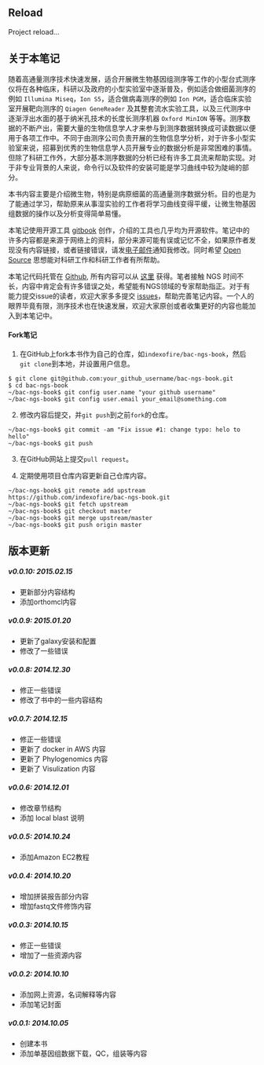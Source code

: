 ## Reload

Project reload...

## 关于本笔记

随着高通量测序技术快速发展，适合开展微生物基因组测序等工作的小型台式测序仪将在各种临床，科研以及政府的小型实验室中逐渐普及，例如适合做细菌测序的例如 `Illumina Miseq`，`Ion S5`，适合做病毒测序的例如 `Ion PGM`，适合临床实验室开展靶向测序的 `Qiagen GeneReader` 及其整套流水实验工具，以及三代测序中逐渐浮出水面的基于纳米孔技术的长度长测序机器 `Oxford MinION` 等等。测序数据的不断产出，需要大量的生物信息学人才来参与到测序数据转换成可读数据以便用于各项工作中。不同于由测序公司负责开展的生物信息学分析，对于许多小型实验室来说，招募到优秀的生物信息学人员开展专业的数据分析是非常困难的事情。但除了科研工作外，大部分基本测序数据的分析已经有许多工具流来帮助实现。对于非专业背景的人来说，命令行以及软件的安装可能是学习曲线中较为陡峭的部分。

本书内容主要是介绍微生物，特别是病原细菌的高通量测序数据分析。目的也是为了能通过学习，帮助原来从事湿实验的工作者将学习曲线变得平缓，让微生物基因组数据的操作以及分析变得简单易懂。

本笔记使用开源工具 [gitbook][] 创作，介绍的工具也几乎均为开源软件。笔记中的许多内容都是来源于网络上的资料，部分来源可能有误或记忆不全，如果原作者发现没有内容链接，或者链接错误，请发[电子邮件](mailto:indexofire@gmail.com)通知我修改。同时希望 [Open Source][] 思想能对科研工作和科研工作者有所帮助。

本笔记代码托管在 [Github][], 所有内容可以从 [这里](http://github.com/indexofire/bac-ngs-book.git) 获得。笔者接触 NGS 时间不长，内容中肯定会有许多错误之处，希望能有NGS领域的专家帮助指正。对于有能力提交issue的读者，欢迎大家多多提交 [issues](https://github.com/indexofire/bac-ngs-book/issues)，帮助完善笔记内容。一个人的眼界毕竟有限，测序技术也在快速发展，欢迎大家原创或者收集更好的内容也能加入到本笔记中。

#### Fork笔记

1. 在GitHub上fork本书作为自己的仓库，如`indexofire/bac-ngs-book`，然后`git clone`到本地，并设置用户信息。

```
$ git clone git@github.com:your_github_username/bac-ngs-book.git
$ cd bac-ngs-book
~/bac-ngs-book$ git config user.name "your github username"
~/bac-ngs-book$ git config user.email your_email@something.com
```

2. 修改内容后提交，并`git push`到之前`fork`的仓库。

```
~/bac-ngs-book$ git commit -am "Fix issue #1: change typo: helo to hello"
~/bac-ngs-book$ git push
```

3. 在GitHub网站上提交`pull request`。

4. 定期使用项目仓库内容更新自己仓库内容。

```
~/bac-ngs-book$ git remote add upstream https://github.com/indexofire/bac-ngs-book.git
~/bac-ngs-book$ git fetch upstream
~/bac-ngs-book$ git checkout master
~/bac-ngs-book$ git merge upstream/master
~/bac-ngs-book$ git push origin master
```

## 版本更新

##### v0.0.10: 2015.02.15

 * 更新部分内容结构
 * 添加orthomcl内容

##### v0.0.9: 2015.01.20

 * 更新了galaxy安装和配置
 * 修改了一些错误

##### v0.0.8: 2014.12.30

 * 修正一些错误
 * 修改了书中的一些内容结构

##### v0.0.7: 2014.12.15

 * 修正一些错误
 * 更新了 docker in AWS 内容
 * 更新了 Phylogenomics 内容
 * 更新了 Visulization 内容

##### v0.0.6: 2014.12.01

 * 修改章节结构
 * 添加 local blast 说明

##### v0.0.5: 2014.10.24

 * 添加Amazon EC2教程

##### v0.0.4: 2014.10.20

 * 增加拼装报告部分内容
 * 增加fastq文件修饰内容

##### v0.0.3: 2014.10.15

 * 修正一些错误
 * 增加了一些资源内容

##### v0.0.2: 2014.10.10

 * 添加网上资源，名词解释等内容
 * 添加笔记封面

##### v0.0.1: 2014.10.05

 * 创建本书
 * 添加单基因组数据下载，QC，组装等内容

[Linux]: http://www.linux.com/ "Linux"
[Illumina]: http://www.illumina.com/ "Illumina"
[MiSeq]: http://www.illumina.com/search.ilmn?search=MiSeq&Pg=1&ilmn_search_btn.x=1 "MiSeq"
[gitbook]: http://www.gitbook.io/ "Git Book"
[Open Source]: http://opensource.org/ "开源思想"
[Linux]: http://www.linux.com/ "Linux"
[Github]: https://www.github.com/ "Github"
